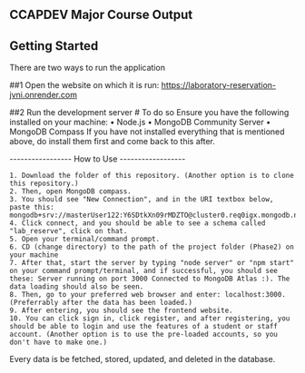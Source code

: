 
## CCAPDEV Major Course Output

## Getting Started
There are two ways to run the application

##1 Open the website on which it is run: https://laboratory-reservation-jvni.onrender.com

##2 Run the development server #
To do so
Ensure you have the following installed on your machine:
  • Node.js
  • MongoDB Community Server
  • MongoDB Compass
If you have not installed everything that is mentioned above, do install them first and come back to this after.

----------------- How to Use ------------------
```
1. Download the folder of this repository. (Another option is to clone this repository.)
2. Then, open MongoDB compass.
3. You should see "New Connection", and in the URI textbox below, paste this: mongodb+srv://masterUser122:Y6SDtkXn09rMDZTO@cluster0.req0igx.mongodb.net/
4. Click connect, and you should be able to see a schema called "lab_reserve", click on that.
5. Open your terminal/command prompt.
6. CD (change directory) to the path of the project folder (Phase2) on your machine
7. After that, start the server by typing "node server" or "npm start" on your command prompt/terminal, and if successful, you should see these: Server running on port 3000 Connected to MongoDB Atlas :). The data loading should also be seen.
8. Then, go to your preferred web browser and enter: localhost:3000. (Preferrably after the data has been loaded.)
9. After entering, you should see the frontend website.
10. You can click sign in, click register, and after registering, you should be able to login and use the features of a student or staff account. (Another option is to use the pre-loaded accounts, so you don't have to make one.)
```    
Every data is be fetched, stored, updated, and deleted in the database.
